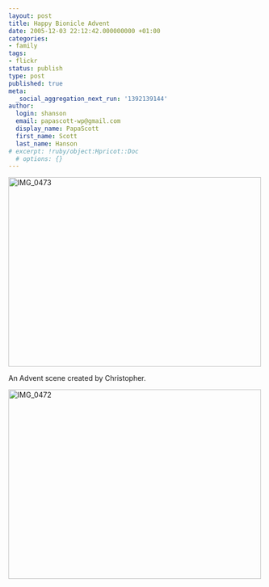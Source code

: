 ```yaml
---
layout: post
title: Happy Bionicle Advent
date: 2005-12-03 22:12:42.000000000 +01:00
categories:
- family
tags:
- flickr
status: publish
type: post
published: true
meta:
  _social_aggregation_next_run: '1392139144'
author:
  login: shanson
  email: papascott-wp@gmail.com
  display_name: PapaScott
  first_name: Scott
  last_name: Hanson
# excerpt: !ruby/object:Hpricot::Doc
  # options: {}
---
```

<p><a href="http://www.flickr.com/photos/papascott/69774443/" title="Photo Sharing"><img src="http://static.flickr.com/18/69774443_56087807df.jpg" width="500" height="375" alt="IMG_0473" /></a></p>
<p>An Advent scene created by Christopher.</p>
<p><a href="http://www.flickr.com/photos/papascott/69774834/" title="Photo Sharing"><img src="http://static.flickr.com/9/69774834_6cd10b493f.jpg" width="500" height="375" alt="IMG_0472" /></a></p>

